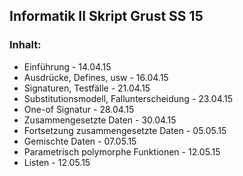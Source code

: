 <h2>Informatik II Skript Grust SS 15</h2>

<h3>Inhalt:</h3>
<ul>
  <li>Einführung - 14.04.15</li>
  <li>Ausdrücke, Defines, usw - 16.04.15</li>
  <li>Signaturen, Testfälle - 21.04.15</li>
  <li>Substitutionsmodell, Fallunterscheidung - 23.04.15</li>
  <li>One-of Signatur - 28.04.15</li>
  <li>Zusammengesetzte Daten - 30.04.15</li>
  <li>Fortsetzung zusammengesetzte Daten - 05.05.15</li>
  <li>Gemischte Daten - 07.05.15</li>
  <li>Parametrisch polymorphe Funktionen - 12.05.15</li>
  <li>Listen - 12.05.15</li>
</ul>
